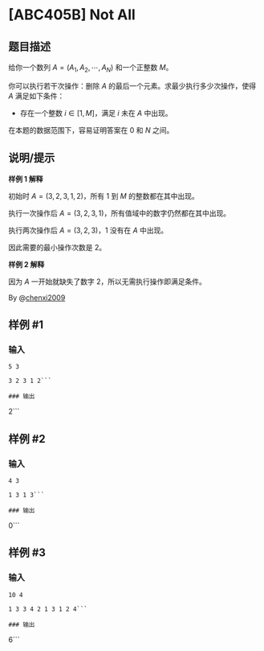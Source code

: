 # [ABC405B] Not All

## 题目描述

给你一个数列 $A=(A_1,A_2,\cdots,A_N)$ 和一个正整数 $M$。

你可以执行若干次操作：删除 $A$ 的最后一个元素。求最少执行多少次操作，使得 $A$ 满足如下条件：
- 存在一个整数 $i\in[1,M]$，满足 $i$ 未在 $A$ 中出现。

在本题的数据范围下，容易证明答案在 $0$ 和 $N$ 之间。

## 说明/提示

**样例 1 解释**

初始时 $A=(3,2,3,1,2)$，所有 $1$ 到 $M$ 的整数都在其中出现。

执行一次操作后 $A=(3,2,3,1)$，所有值域中的数字仍然都在其中出现。

执行两次操作后 $A=(3,2,3)$，$1$ 没有在 $A$ 中出现。

因此需要的最小操作次数是 $2$。

**样例 2 解释**

因为 $A$ 一开始就缺失了数字 $2$，所以无需执行操作即满足条件。

By @[chenxi2009](/user/1020063)

## 样例 #1

### 输入

```
5 3
3 2 3 1 2```

### 输出

```
2```

## 样例 #2

### 输入

```
4 3
1 3 1 3```

### 输出

```
0```

## 样例 #3

### 输入

```
10 4
1 3 3 4 2 1 3 1 2 4```

### 输出

```
6```

